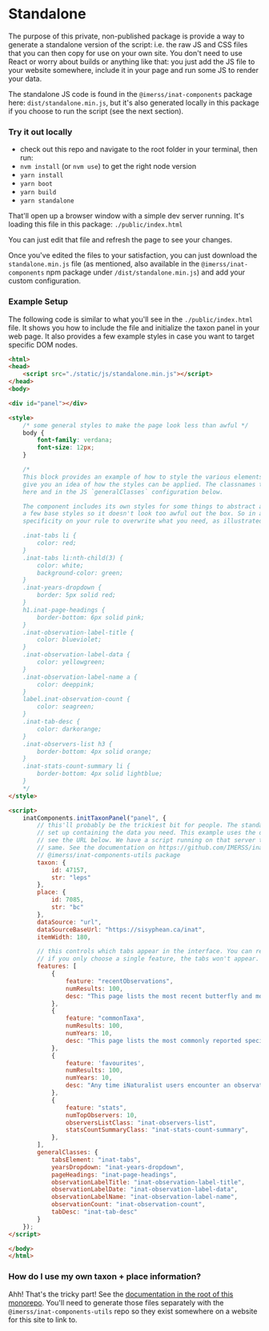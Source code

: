 # Standalone

The purpose of this private, non-published package is provide a way to generate a standalone version of the script:
i.e. the raw JS and CSS files that you can then copy for use on your own site. You don't need to use React or worry
about builds or anything like that: you just add the JS file to your website somewhere, include it in your page and run
some JS to render your data.

The standalone JS code is found in the `@imerss/inat-components` package here: `dist/standalone.min.js`, but it's also 
generated locally in this package if you choose to run the script (see the next section).

### Try it out locally

- check out this repo and navigate to the root folder in your terminal, then run:
- `nvm install` (or `nvm use`) to get the right node version
- `yarn install`
- `yarn boot`
- `yarn build`
- `yarn standalone`

That'll open up a browser window with a simple dev server running. It's loading this file in this package:
`./public/index.html`

You can just edit that file and refresh the page to see your changes.

Once you've edited the files to your satisfaction, you can just download the `standalone.min.js` file (as mentioned, 
also available in the `@imerss/inat-components` npm package under `/dist/standalone.min.js`) and add your custom
configuration. 


### Example Setup 

The following code is similar to what you'll see in the `./public/index.html` file. It shows you how to include the file
and initialize the taxon panel in your web page. It also provides a few example styles in case you want to target specific 
DOM nodes.

```html
<html>
<head>
    <script src="./static/js/standalone.min.js"></script>
</head>
<body>

<div id="panel"></div>

<style>
    /* some general styles to make the page look less than awful */
    body {
        font-family: verdana;
        font-size: 12px;
    }

    /*
    This block provides an example of how to style the various elements. It's not intended to be pretty - it's just to
    give you an idea of how the styles can be applied. The classnames themselves are entirely up to you: just change them
    here and in the JS `generalClasses` configuration below.

    The component includes its own styles for some things to abstract away things like layout, positioning, and providing
    a few base styles so it doesn't look too awful out the box. So in a couple of cases you'll need to increase the
    specificity on your rule to overwrite what you need, as illustrated below.

    .inat-tabs li {
        color: red;
    }
    .inat-tabs li:nth-child(3) {
        color: white;
        background-color: green;
    }
    .inat-years-dropdown {
        border: 5px solid red;
    }
    h1.inat-page-headings {
        border-bottom: 6px solid pink;
    }
    .inat-observation-label-title {
        color: blueviolet;
    }
    .inat-observation-label-data {
        color: yellowgreen;
    }
    .inat-observation-label-name a {
        color: deeppink;
    }
    label.inat-observation-count {
        color: seagreen;
    }
    .inat-tab-desc {
        color: darkorange;
    }
    .inat-observers-list h3 {
        border-bottom: 4px solid orange;
    }
    .inat-stats-count-summary li {
        border-bottom: 4px solid lightblue;
    }
    */
</style>

<script>
    inatComponents.initTaxonPanel("panel", {
        // this'll probably be the trickiest bit for people. The standalone script *requires* you have a data source
        // set up containing the data you need. This example uses the data source for the BC Lepidopterist Guild site,
        // see the URL below. We have a script running on that server to auto-update those files. You'll need to do the
        // same. See the documentation on https://github.com/IMERSS/inat-components and specifically the
        // @imerss/inat-components-utils package
        taxon: {
            id: 47157,
            str: "leps"
        },
        place: {
            id: 7085,
            str: "bc"
        },
        dataSource: "url",
        dataSourceBaseUrl: "https://sisyphean.ca/inat",
        itemWidth: 180,

        // this controls which tabs appear in the interface. You can remove anything you don't want or re-order them.
        // if you only choose a single feature, the tabs won't appear.
        features: [
            {
                feature: "recentObservations",
                numResults: 100,
                desc: "This page lists the most recent butterfly and moth observations made in BC. Click on any of them to go to the inaturalist site for more information.",
            },
            {
                feature: "commonTaxa",
                numResults: 100,
                numYears: 10,
                desc: "This page lists the most commonly reported species in BC. You can use the dropdown at the top right to filter the results to a particular year."
            },
            {
                feature: 'favourites',
                numResults: 100,
                numYears: 10,
                desc: "Any time iNaturalist users encounter an observation they like, they can choose to \"favourite\" it. This page lists the most favourited moth and butterfly observations made in BC."
            },
            {
                feature: "stats",
                numTopObservers: 10,
                observersListClass: "inat-observers-list",
                statsCountSummaryClass: "inat-stats-count-summary",
            },
        ],
        generalClasses: {
            tabsElement: "inat-tabs",
            yearsDropdown: "inat-years-dropdown",
            pageHeadings: "inat-page-headings",
            observationLabelTitle: "inat-observation-label-title",
            observationLabelDate: "inat-observation-label-data",
            observationLabelName: "inat-observation-label-name",
            observationCount: "inat-observation-count",
            tabDesc: "inat-tab-desc"
        }
    });
</script>

</body>
</html>
```

### How do I use my own taxon + place information?

Ahh! That's the tricky part! See the [documentation in the root of this monorepo](https://github.com/IMERSS/inat-components/tree/main). 
You'll need to generate those files separately with the `@imerss/inat-components-utils` repo so they exist somewhere
on a website for this site to link to.
